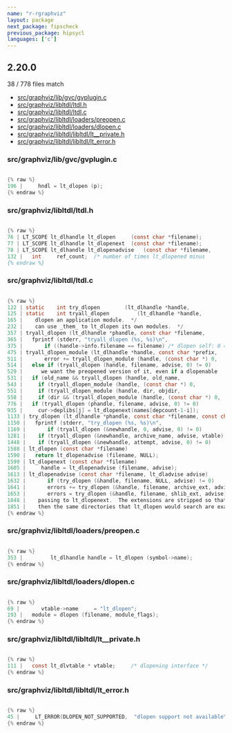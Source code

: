 ```yaml
---
name: "r-rgraphviz"
layout: package
next_package: fipscheck
previous_package: hipsycl
languages: ['c']
---
```

## 2.20.0
38 / 778 files match

 - [src/graphviz/lib/gvc/gvplugin.c](#srcgraphvizlibgvcgvpluginc)
 - [src/graphviz/libltdl/ltdl.h](#srcgraphvizlibltdlltdlh)
 - [src/graphviz/libltdl/ltdl.c](#srcgraphvizlibltdlltdlc)
 - [src/graphviz/libltdl/loaders/preopen.c](#srcgraphvizlibltdlloaderspreopenc)
 - [src/graphviz/libltdl/loaders/dlopen.c](#srcgraphvizlibltdlloadersdlopenc)
 - [src/graphviz/libltdl/libltdl/lt__private.h](#srcgraphvizlibltdllibltdllt__privateh)
 - [src/graphviz/libltdl/libltdl/lt_error.h](#srcgraphvizlibltdllibltdllt_errorh)

### src/graphviz/lib/gvc/gvplugin.c

```c

{% raw %}
196 |     hndl = lt_dlopen (p);
{% endraw %}

```
### src/graphviz/libltdl/ltdl.h

```c

{% raw %}
76 | LT_SCOPE lt_dlhandle lt_dlopen		(const char *filename);
77 | LT_SCOPE lt_dlhandle lt_dlopenext	(const char *filename);
78 | LT_SCOPE lt_dlhandle lt_dlopenadvise	(const char *filename,
132 |   int		ref_count;	/* number of times lt_dlopened minus
{% endraw %}

```
### src/graphviz/libltdl/ltdl.c

```c

{% raw %}
122 | static	int	try_dlopen	      (lt_dlhandle *handle,
125 | static	int	tryall_dlopen	      (lt_dlhandle *handle,
165 |    dlopen an application module.  */
232 | 	 can use _them_ to lt_dlopen its own modules.  */
357 | tryall_dlopen (lt_dlhandle *phandle, const char *filename,
365 |   fprintf (stderr, "tryall_dlopen (%s, %s)\n",
375 |       if ((handle->info.filename == filename) /* dlopen self: 0 == 0 */
475 | tryall_dlopen_module (lt_dlhandle *handle, const char *prefix,
511 |       error += tryall_dlopen_module (handle, (const char *) 0,
514 |   else if (tryall_dlopen (handle, filename, advise, 0) != 0)
529 |      we want the preopened version of it, even if a dlopenable
531 |   if (old_name && tryall_dlopen (handle, old_name,
543 | 	  if (tryall_dlopen_module (handle, (const char *) 0,
551 | 	  if (tryall_dlopen_module (handle, dir, objdir,
558 | 	  if (dir && (tryall_dlopen_module (handle, (const char *) 0,
776 |   if (tryall_dlopen (phandle, filename, advise, 0) != 0)
935 | 	  cur->deplibs[j] = lt_dlopenext(names[depcount-1-i]);
1133 | try_dlopen (lt_dlhandle *phandle, const char *filename, const char *ext,
1150 |   fprintf (stderr, "try_dlopen (%s, %s)\n",
1169 |       if (tryall_dlopen (&newhandle, 0, advise, 0) != 0)
1281 | 	  if (tryall_dlopen (&newhandle, archive_name, advise, vtable) == 0)
1448 | 	  if (tryall_dlopen (&newhandle, attempt, advise, 0) != 0)
1588 | lt_dlopen (const char *filename)
1590 |   return lt_dlopenadvise (filename, NULL);
1599 | lt_dlopenext (const char *filename)
1605 |     handle = lt_dlopenadvise (filename, advise);
1613 | lt_dlopenadvise (const char *filename, lt_dladvise advise)
1632 |       if (try_dlopen (&handle, filename, NULL, advise) != 0)
1641 |       errors += try_dlopen (&handle, filename, archive_ext, advise);
1653 |       errors = try_dlopen (&handle, filename, shlib_ext, advise);
1848 |    passing to lt_dlopenext.  The extensions are stripped so that
1851 |    then the same directories that lt_dlopen would search are examined.  */
{% endraw %}

```
### src/graphviz/libltdl/loaders/preopen.c

```c

{% raw %}
353 | 		  lt_dlhandle handle = lt_dlopen (symbol->name);
{% endraw %}

```
### src/graphviz/libltdl/loaders/dlopen.c

```c

{% raw %}
69 |       vtable->name		= "lt_dlopen";
193 |   module = dlopen (filename, module_flags);
{% endraw %}

```
### src/graphviz/libltdl/libltdl/lt__private.h

```c

{% raw %}
111 |   const lt_dlvtable *	vtable;		/* dlopening interface */
{% endraw %}

```
### src/graphviz/libltdl/libltdl/lt_error.h

```c

{% raw %}
45 |     LT_ERROR(DLOPEN_NOT_SUPPORTED,  "dlopen support not available\0")	\
{% endraw %}

```